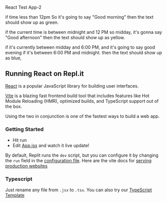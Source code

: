 React Test App-2

if time less than 12pm
So it's going to say "Good morning"
 then the text should show up as green.

if the current time is between midnight and 12 PM so midday, 
it's gonna say "Good afternoon"
then the text should show up as yellow.

if it's currently between midday and 6:00 PM, and
it's going to say good evening if it's between 6:00 PM and midnight.
 then the text should show up as blue,



## Running React on Repl.it

[React](https://reactjs.org/) is a popular JavaScript library for building user interfaces.

[Vite](https://vitejs.dev/) is a blazing fast frontend build tool that includes features like Hot Module Reloading (HMR), optimized builds, and TypeScript support out of the box.

Using the two in conjunction is one of the fastest ways to build a web app.

### Getting Started
- Hit run
- Edit [App.jsx](#src/App.jsx) and watch it live update!

By default, Replit runs the `dev` script, but you can configure it by changing the `run` field in the [configuration file](#.replit). Here are the vite docs for [serving production websites](https://vitejs.dev/guide/build.html)

### Typescript

Just rename any file from `.jsx` to `.tsx`. You can also try our [TypeScript Template](https://replit.com/@replit/React-TypeScript)
